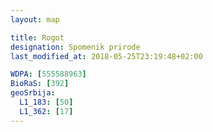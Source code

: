 ```yaml
---
layout: map

title: Rogot
designation: Spomenik prirode
last_modified_at: 2018-05-25T23:19:48+02:00

WDPA: [555588963]
BioRaS: [392]
geoSrbija:
  L1_183: [50]
  L1_362: [17]
---
```


